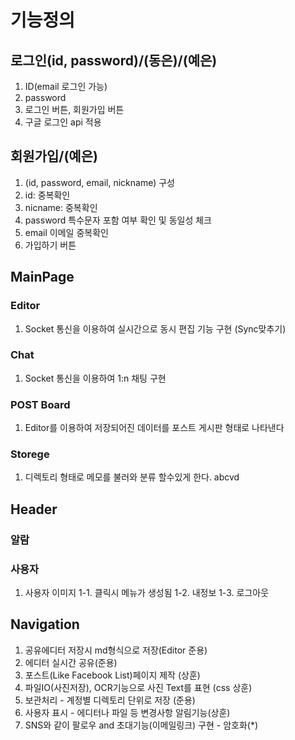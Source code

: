 # 기능정의

## 로그인(id, password)/(동은)/(예은) 
 1. ID(email 로그인 가능)
 2. password
 3. 로그인 버튼, 회원가입 버튼
 4. 구글 로그인 api 적용 

## 회원가입/(예은)
 1. (id, password, email, nickname) 구성 
 2. id: 중복확인
 3. nicname: 중복확인
 3. password 특수문자 포함 여부 확인 및 동일성 체크
 4. email 이메일 중복확인
 5. 가입하기 버튼

## MainPage

### Editor
 1. Socket 통신을 이용하여 실시간으로 동시 편집 기능 구현 (Sync맞추기)
  
### Chat
 1. Socket 통신을 이용하여 1:n 채팅 구현
 
### POST Board
 1. Editor를 이용하여 저장되어진 데이터를 포스트 게시판 형태로 나타낸다
 
### Storege
 1. 디렉토리 형태로 메모를 불러와 분류 할수있게 한다. abcvd
 
## Header
 ### 알람
 ### 사용자
  1. 사용자 이미지
  	1-1. 클릭시 메뉴가 생성됨
  	1-2. 내정보
  	1-3. 로그아웃 	 
 ## Navigation
 

1. 공유에디터 저장시 md형식으로 저장(Editor 준용)
2. 에디터 실시간 공유(준용)
3. 포스트(Like Facebook List)페이지 제작 (상훈)
4. 파일IO(사진저장), OCR기능으로 사진 Text를 표현 (css 상훈)
5. 보관처리 - 계정별 디렉토리 단위로 저장 (준용)
6. 사용자 표시 - 에디터나 파일 등 변경사항 알림기능(상훈)
7. SNS와 같이 팔로우 and 초대기능(이메일링크) 구현 - 암호화(*)